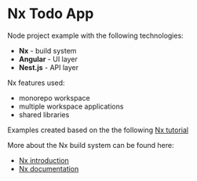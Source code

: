 # Nx Todo App

Node project example with the following technologies:
- **Nx** - build system
- **Angular** - UI layer
- **Nest.js** - API layer

Nx features used:
- monorepo workspace
- multiple workspace applications
- shared libraries

Examples created based on the the following [Nx tutorial](https://nx.dev/l/a/tutorial/01-create-application)

More about the Nx build system can be found here:
- [Nx introduction](https://nx.dev)
- [Nx documentation](https://nx.dev/l/a/getting-started/intro)
